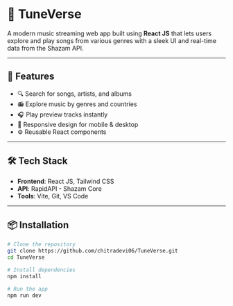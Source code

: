 # 🎵 TuneVerse

A modern music streaming web app built using **React JS** that lets users explore and play songs from various genres with a sleek UI and real-time data from the Shazam API.

---

## 🚀 Features

- 🔍 Search for songs, artists, and albums
- 📻 Explore music by genres and countries
- 🎧 Play preview tracks instantly
- 📱 Responsive design for mobile & desktop
- ⚙️ Reusable React components

---

## 🛠️ Tech Stack

- **Frontend**: React JS, Tailwind CSS
- **API**: RapidAPI - Shazam Core
- **Tools**: Vite, Git, VS Code

---

## 📦 Installation

```bash
# Clone the repository
git clone https://github.com/chitradevi06/TuneVerse.git
cd TuneVerse

# Install dependencies
npm install

# Run the app
npm run dev
